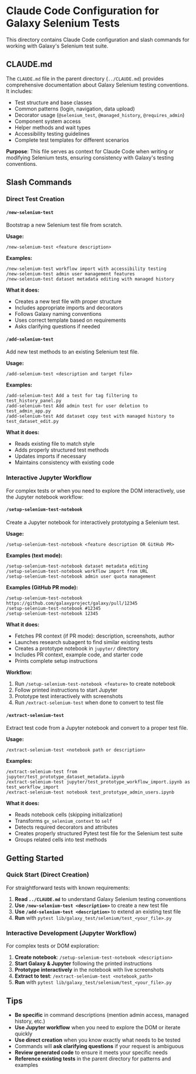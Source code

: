 # Claude Code Configuration for Galaxy Selenium Tests

This directory contains Claude Code configuration and slash commands for working with Galaxy's Selenium test suite.

## CLAUDE.md

The `CLAUDE.md` file in the parent directory (`../CLAUDE.md`) provides comprehensive documentation about Galaxy Selenium testing conventions. It includes:

- Test structure and base classes
- Common patterns (login, navigation, data upload)
- Decorator usage (`@selenium_test`, `@managed_history`, `@requires_admin`)
- Component system access
- Helper methods and wait types
- Accessibility testing guidelines
- Complete test templates for different scenarios

**Purpose**: This file serves as context for Claude Code when writing or modifying Selenium tests, ensuring consistency with Galaxy's testing conventions.

## Slash Commands

### Direct Test Creation

#### `/new-selenium-test`

Bootstrap a new Selenium test file from scratch.

**Usage:**
```
/new-selenium-test <feature description>
```

**Examples:**
```
/new-selenium-test workflow import with accessibility testing
/new-selenium-test admin user management features
/new-selenium-test dataset metadata editing with managed history
```

**What it does:**
- Creates a new test file with proper structure
- Includes appropriate imports and decorators
- Follows Galaxy naming conventions
- Uses correct template based on requirements
- Asks clarifying questions if needed

#### `/add-selenium-test`

Add new test methods to an existing Selenium test file.

**Usage:**
```
/add-selenium-test <description and target file>
```

**Examples:**
```
/add-selenium-test Add a test for tag filtering to test_history_panel.py
/add-selenium-test Add admin test for user deletion to test_admin_app.py
/add-selenium-test Add dataset copy test with managed history to test_dataset_edit.py
```

**What it does:**
- Reads existing file to match style
- Adds properly structured test methods
- Updates imports if necessary
- Maintains consistency with existing code

### Interactive Jupyter Workflow

For complex tests or when you need to explore the DOM interactively, use the Jupyter notebook workflow:

#### `/setup-selenium-test-notebook`

Create a Jupyter notebook for interactively prototyping a Selenium test.

**Usage:**
```
/setup-selenium-test-notebook <feature description OR GitHub PR>
```

**Examples (text mode):**
```
/setup-selenium-test-notebook dataset metadata editing
/setup-selenium-test-notebook workflow import from URL
/setup-selenium-test-notebook admin user quota management
```

**Examples (GitHub PR mode):**
```
/setup-selenium-test-notebook https://github.com/galaxyproject/galaxy/pull/12345
/setup-selenium-test-notebook #12345
/setup-selenium-test-notebook 12345
```

**What it does:**
- Fetches PR context (if PR mode): description, screenshots, author
- Launches research subagent to find similar existing tests
- Creates a prototype notebook in `jupyter/` directory
- Includes PR context, example code, and starter code
- Prints complete setup instructions

**Workflow:**
1. Run `/setup-selenium-test-notebook <feature>` to create notebook
2. Follow printed instructions to start Jupyter
3. Prototype test interactively with screenshots
4. Run `/extract-selenium-test` when done to convert to test file

#### `/extract-selenium-test`

Extract test code from a Jupyter notebook and convert to a proper test file.

**Usage:**
```
/extract-selenium-test <notebook path or description>
```

**Examples:**
```
/extract-selenium-test from jupyter/test_prototype_dataset_metadata.ipynb
/extract-selenium-test jupyter/test_prototype_workflow_import.ipynb as test_workflow_import
/extract-selenium-test notebook test_prototype_admin_users.ipynb
```

**What it does:**
- Reads notebook cells (skipping initialization)
- Transforms `gx_selenium_context` to `self`
- Detects required decorators and attributes
- Creates properly structured Pytest test file for the Selenium test suite
- Groups related cells into test methods

## Getting Started

### Quick Start (Direct Creation)

For straightforward tests with known requirements:

1. **Read `../CLAUDE.md`** to understand Galaxy Selenium testing conventions
2. **Use `/new-selenium-test <description>`** to create a new test file
3. **Use `/add-selenium-test <description>`** to extend an existing test file
4. **Run** with `pytest lib/galaxy_test/selenium/test_<your_file>.py`

### Interactive Development (Jupyter Workflow)

For complex tests or DOM exploration:

1. **Create notebook**: `/setup-selenium-test-notebook <description>`
2. **Start Galaxy & Jupyter** following the printed instructions
3. **Prototype interactively** in the notebook with live screenshots
4. **Extract to test**: `/extract-selenium-test <notebook_path>`
5. **Run** with `pytest lib/galaxy_test/selenium/test_<your_file>.py`

## Tips

- **Be specific** in command descriptions (mention admin access, managed history, etc.)
- **Use Jupyter workflow** when you need to explore the DOM or iterate quickly
- **Use direct creation** when you know exactly what needs to be tested
- Commands will **ask clarifying questions** if your request is ambiguous
- **Review generated code** to ensure it meets your specific needs
- **Reference existing tests** in the parent directory for patterns and examples
